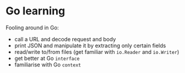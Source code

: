 # Go learning

Fooling around in Go:
- call a URL and decode request and body
- print JSON and manipulate it by extracting only certain fields
- read/write to/from files (get familiar with `io.Reader` and `io.Writer`)
- get better at Go `interface`
- familiarise with Go `context`
